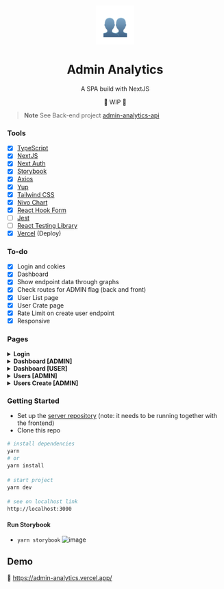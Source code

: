 <div align="center">
    <img width="90" src="public/img/profile-share.png" />
</div>

<h1 align="center">Admin Analytics</h1>

<p align="center">A SPA build with NextJS</p>

<p align="center">🚧 WIP 🚧</p> 

> **Note**
> See Back-end project [admin-analytics-api](https://github.com/biantris/admin-analytics-api)

### Tools

- [x] [TypeScript](https://www.typescriptlang.org/)
- [x] [NextJS](https://nextjs.org/)
- [x] [Next Auth](https://next-auth.js.org/)
- [x] [Storybook](https://storybook.js.org/)
- [x] [Axios](https://axios-http.com/)
- [x] [Yup](https://github.com/jquense/yup)
- [x] [Tailwind CSS](https://tailwindcss.com/)
- [x] [Nivo Chart](https://nivo.rocks/)
- [x] [React Hook Form](https://react-hook-form.com/)
- [ ] [Jest](https://jestjs.io/)
- [ ] [React Testing Library](https://testing-library.com/)
- [x] [Vercel](https://vercel.com/) (Deploy)

### To-do
- [x] Login and cokies
- [x] Dashboard
- [x] Show endpoint data through graphs
- [x] Check routes for ADMIN flag (back and front)
- [x] User List page
- [x] User Crate page
- [x] Rate Limit on create user endpoint
- [x] Responsive

### Pages

<details>
<summary><b>Login</b></summary>

![image](https://user-images.githubusercontent.com/65451957/224522618-a014f88a-f0bd-4ba0-a71b-3b4b1a727634.png)

</summary>
</details>

<details>
<summary><b>Dashboard [ADMIN]</b></summary>

![image](https://user-images.githubusercontent.com/65451957/224522640-91906b84-3ba6-4657-a994-a19807c60b59.png)

</summary>
</details>

<details>
<summary><b>Dashboard [USER]</b></summary>

![image](https://user-images.githubusercontent.com/65451957/224522747-8c7ad068-142b-4ca7-b96b-879a8d5f4956.png)

</summary>
</details>

<details>
<summary><b>Users [ADMIN]</b></summary>

![image](https://user-images.githubusercontent.com/65451957/224522685-48992ba9-2a68-422f-8b4b-26d9668a668e.png)

</summary>
</details>

<details>
<summary><b>Users Create [ADMIN]</b></summary>

![image](https://user-images.githubusercontent.com/65451957/224522700-433012b8-a157-4bc2-a351-2ad03f64c875.png)

</summary>
</details>

### Getting Started

- Set up the [server repository](https://github.com/biantris/admin-analytics-api) (note: it needs to be running together with the frontend)
- Clone this repo

```sh
# install dependencies
yarn
# or
yarn install

# start project
yarn dev

# see on localhost link
http://localhost:3000
```

#### Run Storybook
- `yarn storybook`
![image](https://user-images.githubusercontent.com/65451957/224513497-848b3560-a4a6-4cb7-81d3-bf3f1030f22e.png)

## Demo

🔗 https://admin-analytics.vercel.app/
